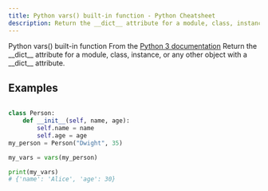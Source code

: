 ```yaml
---
title: Python vars() built-in function - Python Cheatsheet
description: Return the __dict__ attribute for a module, class, instance, or any other object with a __dict__ attribute.
---
```


<base-title :title="frontmatter.title" :description="frontmatter.description">
Python vars() built-in function
</base-title>

<base-disclaimer>
  <base-disclaimer-title>
    From the <a target="_blank" href="https://docs.python.org/3/library/functions.html#vars">Python 3 documentation</a>
  </base-disclaimer-title>
  <base-disclaimer-content>
    Return the __dict__ attribute for a module, class, instance, or any other object with a __dict__ attribute.
  </base-disclaimer-content>
</base-disclaimer>

## Examples

```python

class Person:
    def __init__(self, name, age):
        self.name = name
        self.age = age
my_person = Person("Dwight", 35)

my_vars = vars(my_person)

print(my_vars)
# {'name': 'Alice', 'age': 30}
```
<!-- remove this tag to start editing this page -->
<empty-section />
<!-- remove this tag to start editing this page -->
